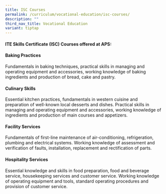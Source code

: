 ```yaml
---
title: ISC Courses
permalink: /curriculum/vocational-education/isc-courses/
description: ""
third_nav_title: Vocational Education
variant: tiptap
---
```

<h4><strong>ITE Skills Certificate (ISC) Courses offered at APS:</strong></h4>
<h4>Baking Practices</h4>
<p>Fundamentals in baking techniques, practical skills in managing and operating
equipment and accessories, working knowledge of baking ingredients and
production of bread, cake and pastry.</p>
<h4>Culinary Skills</h4>
<p>Essential kitchen practices, fundamentals in western cuisine and preparation
of well-known local desserts and dishes. Practical skills in managing and
operating equipment and accessories, working knowledge of ingredients and
production of main courses and appetizers.</p>
<h4>Facility Services</h4>
<p>Fundamentals of first-line maintenance of air-conditioning, refrigeration,
plumbing and electrical systems. Working knowledge of assessment and verification
of faults, installation, replacement and rectification of parts.</p>
<h4>Hospitality Services</h4>
<p>Essential knowledge and skills in food preparation, food and beverage
service, housekeeping services and customer service. Working knowledge
of operating equipment and tools, standard operating procedures and provision
of customer service.</p>